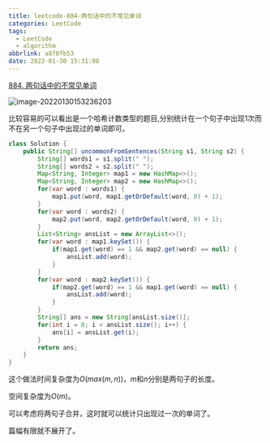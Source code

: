 ```yaml
---
title: leetcode-884-两句话中的不常见单词
categories: LeetCode
tags:
  - LeetCode
  - algorithm
abbrlink: a8f0fb53
date: 2022-01-30 15:31:08
---
```


[884. 两句话中的不常见单词](https://leetcode-cn.com/problems/uncommon-words-from-two-sentences/)

![image-20220130153236203](https://gitee.com/cao_ziqiang/img/raw/master/20220130153236.png)

比较容易的可以看出是一个哈希计数类型的题目,分别统计在一个句子中出现1次而不在另一个句子中出现过的单词即可。

```java
class Solution {
    public String[] uncommonFromSentences(String s1, String s2) {
        String[] words1 = s1.split(" ");
        String[] words2 = s2.split(" ");
        Map<String, Integer> map1 = new HashMap<>();
        Map<String, Integer> map2 = new HashMap<>();
        for(var word : words1) {
            map1.put(word, map1.getOrDefault(word, 0) + 1);
        }
        for(var word : words2) {
            map2.put(word, map2.getOrDefault(word, 0) + 1);
        }
        List<String> ansList = new ArrayList<>();
        for(var word : map1.keySet()) {
            if(map1.get(word) == 1 && map2.get(word) == null) {
                ansList.add(word);
            }
        }
        for(var word : map2.keySet()) {
            if(map2.get(word) == 1 && map1.get(word) == null) {
                ansList.add(word);
            }
        }
        String[] ans = new String[ansList.size()];
        for(int i = 0; i < ansList.size(); i++) {
            ans[i] = ansList.get(i);
        }
        return ans;
    }
}
```

这个做法时间复杂度为$O(max(m,n))$，$m$和$n$分别是两句子的长度。

空间复杂度为$O(m)$。

可以考虑将两句子合并，这时就可以统计只出现过一次的单词了。

篇幅有限就不展开了。


